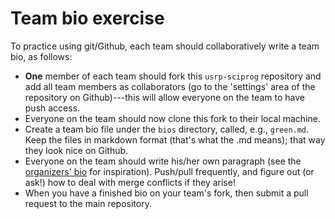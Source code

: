 # Team bio exercise

To practice using git/Github, each team should collaboratively write a team bio, as follows:

* **One** member of each team should fork this `usrp-sciprog` repository and add all team members as collaborators (go to the 'settings' area of the repository on Github)---this will allow everyone on the team to have push access.
* Everyone on the team should now clone this fork to their local machine.  
* Create a team bio file under the `bios` directory, called, e.g., `green.md`.  Keep the files in markdown format (that's what the .md means); that way they look nice on Github.
* Everyone on the team should write his/her own paragraph (see the [organizers' bio](../bios/organizers.md) for inspiration).  Push/pull frequently, and figure out (or ask!) how to deal with merge conflicts if they arise!
* When you have a finished bio on your team's fork, then submit a pull request to the main repository.